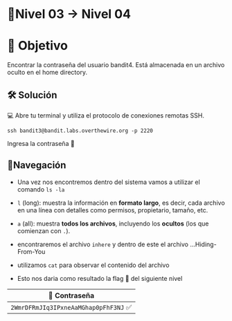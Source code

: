 # 🧩Nivel 03 → Nivel 04

# 🎯 Objetivo

Encontrar la contraseña del usuario bandit4. Está almacenada 
en un archivo oculto en el home directory.

## 🛠️ Solución

💻 Abre tu terminal y utiliza el protocolo de conexiones remotas SSH.

  `ssh bandit3@bandit.labs.overthewire.org -p 2220`

Ingresa la contraseña 🚩

## 🧭Navegación

- Una vez nos encontremos dentro del sistema vamos a utilizar el comando `ls -la`
- `l` (long): muestra la información en **formato largo**, es decir, cada archivo en una línea con detalles como permisos, propietario, tamaño, etc.
- `a` (all): muestra **todos los archivos**, incluyendo los **ocultos** (los que comienzan con `.`).

- encontraremos el archivo `inhere` y dentro de este el archivo …Hiding-From-You
- utilizamos `cat` para observar el contenido del archivo
- Esto nos daria como resultado la flag 🚩 del siguiente nivel

<div align="center">

| 🔐 Contraseña |
|:-------------:|
| `2WmrDFRmJIq3IPxneAaMGhap0pFhF3NJ` ✅ |

</div>
